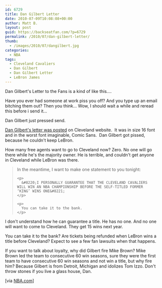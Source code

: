 ```yaml
---
id: 6729
title: Dan Gilbert Letter
date: 2010-07-09T10:08:08+00:00
author: Matt B.
layout: post
guid: https://backseatfan.com/?p=6729
permalink: /2010/07/dan-gilbert-letter/
thumb:
  - /images/2010/07/dangilbert.jpg
categories:
  - NBA
tags:
  - Cleveland Cavaliers
  - Dan Gilbert
  - Dan Gilbert Letter
  - LeBron James
---
```


<div class="entry">
  <p>
    Dan Gilbert's Letter to the Fans is a kind of like this&#8230;.
  </p>

  <p>
    Have you ever had someone at work piss you off? And you type up an email bitching them out? Then you think&#8230; Wow, I should wait a while and reread this before i send it&#8230;
  </p>

  <p>
    Dan Gilbert just pressed send.
  </p>

  <p>
    <a href="http://www.nba.com/cavaliers/news/gilbert_letter_100708.html">Dan Gilbert's letter was posted</a> on Cleveland website.  It was in size 16 font and in the worst font imaginable, Comic Sans.  Dan Gilbert got pissed, because he couldn't keep LeBron.
  </p>

  <p>
    How many free agents want to go to Cleveland now? Zero. No one will go there while he's the majority owner. He is terrible, and couldn't get anyone in Cleveland while LeBron was there.
  </p>

  <blockquote>
    <p>
      In the meantime, I want to make one statement to you tonight:
    </p>

    <p>
      &#8220;I PERSONALLY GUARANTEE THAT THE CLEVELAND CAVALIERS WILL WIN AN NBA CHAMPIONSHIP BEFORE THE SELF-TITLED FORMER ‘KING’ WINS ONE&#8221;
    </p>

    <p>
      You can take it to the bank.
    </p>
  </blockquote>

  <p>
    I don't understand how he can guarantee a title. He has no one. And no one will want to come to Cleveland. They get 15 wins next year.
  </p>

  <p>
    You can take it to the bank? Are tickets being refunded when LeBron wins a title before Cleveland? Expect to see a few fan lawsuits when that happens.
  </p>

  <p>
    If you want to talk about loyalty, why did Gilbert fire Mike Brown? Mike Brown led the team to consecutive 60 win seasons, sure they were the first team to have consecutive 60 win seasons and not win a title, but why fire him? Because Gilbert is from Detroit, Michigan and idolizes Tom Izzo. Don't throw stones if you live a glass house, Dan.
  </p>

  <p>
    [via <a href="http://www.nba.com/cavaliers/news/gilbert_letter_100708.html">NBA.com</a>]
  </p>
</div>
